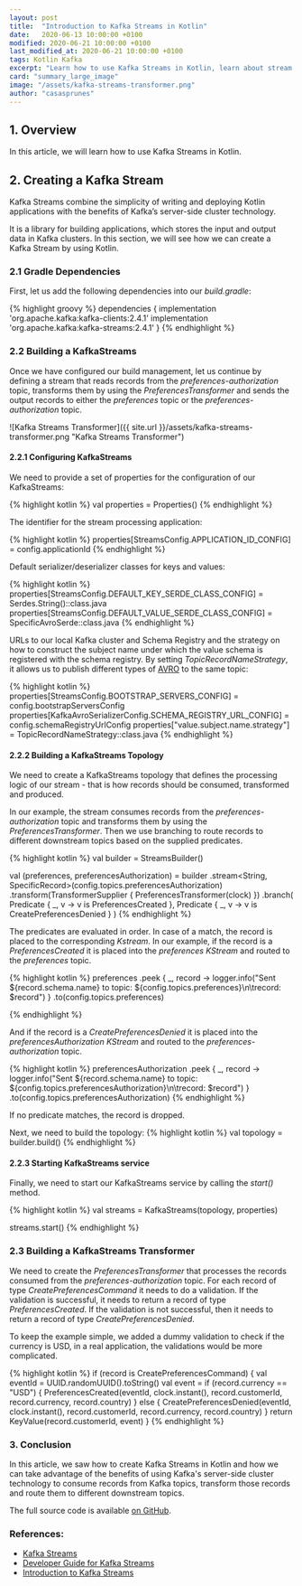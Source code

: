 ```yaml
---
layout: post
title:  "Introduction to Kafka Streams in Kotlin"
date:   2020-06-13 10:00:00 +0100
modified: 2020-06-21 10:00:00 +0100
last_modified_at: 2020-06-21 10:00:00 +0100
tags: Kotlin Kafka
excerpt: "Learn how to use Kafka Streams in Kotlin, learn about stream transformers, and look at the code step by step."
card: "summary_large_image"
image: "/assets/kafka-streams-transformer.png"
author: "casasprunes"
---
```

## 1. Overview

In this article, we will learn how to use Kafka Streams in Kotlin.

## 2. Creating a Kafka Stream

Kafka Streams combine the simplicity of writing and deploying Kotlin applications with the benefits of Kafka’s server-side cluster technology.   

It is a library for building applications, which stores the input and output data in Kafka clusters. In this section, we will see how we can create a Kafka Stream by using Kotlin.

### 2.1 Gradle Dependencies

First, let us add the following dependencies into our _build.gradle_:

{% highlight groovy %}
dependencies {
    implementation 'org.apache.kafka:kafka-clients:2.4.1'
    implementation 'org.apache.kafka:kafka-streams:2.4.1'
}
{% endhighlight %}

### 2.2 Building a KafkaStreams

Once we have configured our build management, let us continue by defining a stream that reads records from the _preferences-authorization_ topic,  transforms them by using the _PreferencesTransformer_ and sends the output records to either the _preferences_ topic or the _preferences-authorization_ topic.

![Kafka Streams Transformer]({{ site.url }}/assets/kafka-streams-transformer.png "Kafka Streams Transformer")

#### 2.2.1 Configuring KafkaStreams

We need to provide a set of properties for the configuration of our KafkaStreams:

{% highlight kotlin %}
val properties = Properties()
{% endhighlight %}

The identifier for the stream processing application:

{% highlight kotlin %}
properties[StreamsConfig.APPLICATION_ID_CONFIG] = config.applicationId
{% endhighlight %}

Default serializer/deserializer classes for keys and values:

{% highlight kotlin %}
properties[StreamsConfig.DEFAULT_KEY_SERDE_CLASS_CONFIG] = Serdes.String()::class.java
properties[StreamsConfig.DEFAULT_VALUE_SERDE_CLASS_CONFIG] = SpecificAvroSerde::class.java
{% endhighlight %}

URLs to our local Kafka cluster and Schema Registry and the strategy on how to construct the subject name under which the value schema is registered with the schema registry. By setting _TopicRecordNameStrategy_, it allows us to publish different types of [AVRO][avro] to the same topic:

{% highlight kotlin %}
properties[StreamsConfig.BOOTSTRAP_SERVERS_CONFIG] = config.bootstrapServersConfig
properties[KafkaAvroSerializerConfig.SCHEMA_REGISTRY_URL_CONFIG] = config.schemaRegistryUrlConfig
properties["value.subject.name.strategy"] = TopicRecordNameStrategy::class.java
{% endhighlight %}

#### 2.2.2 Building a KafkaStreams Topology

We need to create a KafkaStreams topology that defines the processing logic of our stream - that is how records should be consumed, transformed and produced.

In our example, the stream consumes records from the _preferences-authorization_ topic and transforms them by using the _PreferencesTransformer_. 
Then we use branching to route records to different downstream topics based on the supplied predicates.

{% highlight kotlin %}
val builder = StreamsBuilder()

val (preferences, preferencesAuthorization) = builder
    .stream<String, SpecificRecord>(config.topics.preferencesAuthorization)
    .transform(TransformerSupplier { PreferencesTransformer(clock) })
    .branch(
        Predicate { _, v -> v is PreferencesCreated },
        Predicate { _, v -> v is CreatePreferencesDenied }
    )
{% endhighlight %}

The predicates are evaluated in order. In case of a match, the record is placed to the corresponding _Kstream_. In our example, if the record is a _PreferencesCreated_ it is placed into the _preferences KStream_ and routed to the _preferences_ topic.
 
{% highlight kotlin %}
preferences
    .peek { _, record -> logger.info("Sent ${record.schema.name} to topic: ${config.topics.preferences}\n\trecord: $record") }
    .to(config.topics.preferences)

{% endhighlight %}
 
And if the record is a _CreatePreferencesDenied_ it is placed into the _preferencesAuthorization KStream_ and routed to the _preferences-authorization_ topic.

{% highlight kotlin %}
preferencesAuthorization
    .peek { _, record -> logger.info("Sent ${record.schema.name} to topic: ${config.topics.preferencesAuthorization}\n\trecord: $record") }
    .to(config.topics.preferencesAuthorization)
{% endhighlight %}

If no predicate matches, the record is dropped.

Next, we need to build the topology:
{% highlight kotlin %}
val topology = builder.build()
{% endhighlight %}

#### 2.2.3 Starting KafkaStreams service

Finally, we need to start our KafkaStreams service by calling the _start()_ method.

{% highlight kotlin %}
val streams = KafkaStreams(topology, properties)

streams.start()
{% endhighlight %}

### 2.3 Building a KafkaStreams Transformer

We need to create the _PreferencesTransformer_ that processes the records consumed from the _preferences-authorization_ topic. For each record of type _CreatePreferencesCommand_ it needs to do a validation. If the validation is successful, it needs to return a record of type _PreferencesCreated_. If the validation is not successful, then it needs to return a record of type _CreatePreferencesDenied_. 

To keep the example simple, we added a dummy validation to check if the currency is USD, in a real application, the validations would be more complicated.

{% highlight kotlin %}
if (record is CreatePreferencesCommand) {
    val eventId = UUID.randomUUID().toString()
    val event = if (record.currency == "USD") {
        PreferencesCreated(eventId, clock.instant(), record.customerId, record.currency, record.country)
    } else {
        CreatePreferencesDenied(eventId, clock.instant(), record.customerId, record.currency, record.country)
    }
    return KeyValue(record.customerId, event)
}
{% endhighlight %}

### 3. Conclusion

In this article, we saw how to create Kafka Streams in Kotlin and how we can take advantage of the benefits of using Kafka's server-side cluster technology to consume records from Kafka topics, transform those records and route them to different downstream topics.

The full source code is available [on GitHub][github].

### References:

* [Kafka Streams][kafka-streams]
* [Developer Guide for Kafka Streams][developer-guide]
* [Introduction to Kafka Streams][introduction]

[github]: https://github.com/casasprunes/tutorials/tree/master/kafka-streams
[avro]: https://avro.apache.org/
[kafka-streams]: https://kafka.apache.org/documentation/streams/
[developer-guide]: https://kafka.apache.org/25/documentation/streams/developer-guide/
[introduction]: https://docs.confluent.io/current/streams/introduction.html

